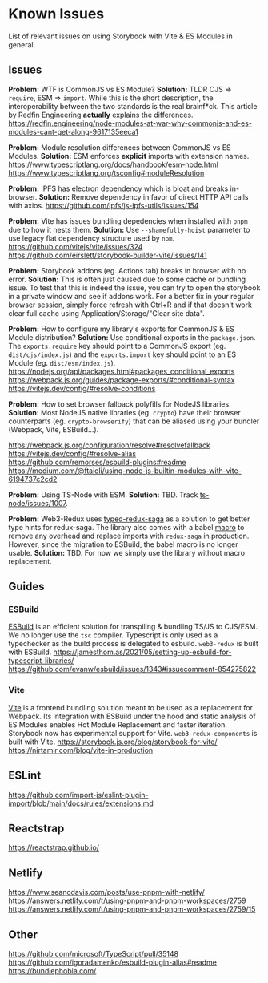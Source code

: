 # Known Issues
List of relevant issues on using Storybook with Vite & ES Modules in general.
## Issues
**Problem:** WTF is CommonJS vs ES Module?
**Solution:** TLDR CJS => `require`, ESM => `import`. While this is the short description, the interoperability between the two standards is the real brainf*ck. This article by Redfin Engineering **actually** explains the differences.
https://redfin.engineering/node-modules-at-war-why-commonjs-and-es-modules-cant-get-along-9617135eeca1

**Problem:** Module resolution differences between CommonJS vs ES Modules.
**Solution:** ESM enforces **explicit** imports with extension names.
https://www.typescriptlang.org/docs/handbook/esm-node.html
https://www.typescriptlang.org/tsconfig#moduleResolution

**Problem:** IPFS has electron dependency which is bloat and breaks in-browser.
**Solution:** Remove dependency in favor of direct HTTP API calls with axios.
https://github.com/ipfs/js-ipfs-utils/issues/154

**Problem:** Vite has issues bundling depedencies when installed with `pnpm` due to how it nests them.
**Solution:** Use `--shamefully-hoist` parameter to use legacy flat dependency structure used by `npm`.
https://github.com/vitejs/vite/issues/324
https://github.com/eirslett/storybook-builder-vite/issues/141

**Problem:** Storybook addons (eg. Actions tab) breaks in browser with no error.
**Solution:** This is often just caused due to some cache or bundling issue. To test that this is indeed the issue, you can try to open the storybook in a private window and see if addons work. For a better fix in your regular browser session, simply force refresh with Ctrl+R and if that doesn't work clear full cache using Application/Storage/"Clear site data".

**Problem:** How to configure my library's exports for CommonJS & ES Module distribution?
**Solution:** Use conditional exports in the `package.json`. The `exports.require` key should point to a CommonJS export (eg. `dist/cjs/index.js`) and the `exports.import` key should point to an ES Module (eg. `dist/esm/index.js`).
https://nodejs.org/api/packages.html#packages_conditional_exports
https://webpack.js.org/guides/package-exports/#conditional-syntax
https://vitejs.dev/config/#resolve-conditions

**Problem:** How to set browser fallback polyfills for NodeJS libraries.
**Solution:** Most NodeJS native libraries (eg. `crypto`) have their browser counterparts (eg. `crypto-browserify`) that can be aliased using your bundler (Webpack, Vite, ESBuild...).

https://webpack.js.org/configuration/resolve#resolvefallback
https://vitejs.dev/config/#resolve-alias
https://github.com/remorses/esbuild-plugins#readme
https://medium.com/@ftaioli/using-node-js-builtin-modules-with-vite-6194737c2cd2

**Problem:** Using TS-Node with ESM.
**Solution:** TBD. Track [ts-node/issues/1007](https://github.com/TypeStrong/ts-node/issues/1007).

**Problem:** Web3-Redux uses [typed-redux-saga](https://github.com/agiledigital/typed-redux-saga) as a solution to get better type hints for redux-saga. The library also comes with a babel [macro](https://github.com/agiledigital/typed-redux-saga#babel-macro) to remove any overhead and replace imports with `redux-saga` in production. However, since the migration to ESBuild, the babel macro is no longer usable.
**Solution:** TBD. For now we simply use the library without macro replacement.

## Guides
### ESBuild
[ESBuild](esbuild.github.io) is an efficient solution for transpiling & bundling TS/JS to CJS/ESM. We no longer use the `tsc` compiler. Typescript is only used as a typechecker as the build process is delegated to esbuild.
`web3-redux` is built with ESBuild.
https://jamesthom.as/2021/05/setting-up-esbuild-for-typescript-libraries/
https://github.com/evanw/esbuild/issues/1343#issuecomment-854275822

### Vite
[Vite](https://vitejs.dev/) is a frontend bundling solution meant to be used as a replacement for Webpack. Its integration with ESBuild under the hood and static analysis of ES Modules enables Hot Module Replacement and faster iteration. Storybook now has experimental support for Vite.
`web3-redux-components` is built with Vite.
https://storybook.js.org/blog/storybook-for-vite/
https://nirtamir.com/blog/vite-in-production

## ESLint
https://github.com/import-js/eslint-plugin-import/blob/main/docs/rules/extensions.md

## Reactstrap
https://reactstrap.github.io/

## Netlify
https://www.seancdavis.com/posts/use-pnpm-with-netlify/
https://answers.netlify.com/t/using-pnpm-and-pnpm-workspaces/2759
https://answers.netlify.com/t/using-pnpm-and-pnpm-workspaces/2759/15
## Other
https://github.com/microsoft/TypeScript/pull/35148
https://github.com/igoradamenko/esbuild-plugin-alias#readme
https://bundlephobia.com/
